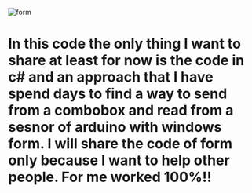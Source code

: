 ![form](https://user-images.githubusercontent.com/9035132/149826051-ea762ba2-77e9-4b53-963e-c38355897db9.PNG)
# In this code the only thing I want to share at least for now is the code in c# and an approach that I have spend days to find a way to send from a combobox and read from a sesnor of arduino with windows form. I will share the code of form only because I want to help other people. For me worked 100%!! 
